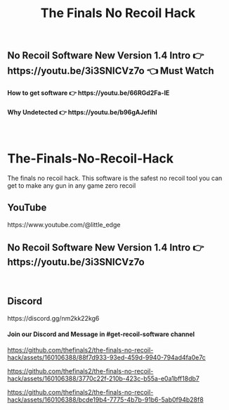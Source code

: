 

<h1 align="center">
  <br>
  The Finals No Recoil Hack
</h1>

<br>
<h2>No Recoil Software New Version 1.4 Intro  👉 https://youtu.be/3i3SNICVz7o 👈 Must Watch</h2>
<h4>How to get software 👉 https://youtu.be/66RGd2Fa-IE </h4>
<h4>Why Undetected 👉 https://youtu.be/b96gAJefihI </h4>
<br>

# The-Finals-No-Recoil-Hack
The finals no recoil hack. This software is the safest no recoil tool you can get to make any gun in any game zero recoil

<h2>YouTube</h2>
https://www.youtube.com/@little_edge
<br>
<h2>No Recoil Software New Version 1.4 Intro  👉 https://youtu.be/3i3SNICVz7o </h2>
<br>
<h2>Discord</h2>
https://discord.gg/nm2kk22kg6
<h4>Join our Discord and Message in #get-recoil-software channel</h4>


https://github.com/thefinals2/the-finals-no-recoil-hack/assets/160106388/88f7d933-93ed-459d-9940-794ad4fa0e7c

https://github.com/thefinals2/the-finals-no-recoil-hack/assets/160106388/3770c22f-210b-423c-b55a-e0a1bff18db7

https://github.com/thefinals2/the-finals-no-recoil-hack/assets/160106388/bcde19b4-7775-4b7b-91b6-5ab0f94b28f8



